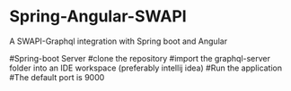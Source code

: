 # Spring-Angular-SWAPI
A SWAPI-Graphql integration with Spring boot and Angular

#Spring-boot Server
#clone the repository
#import the graphql-server folder into an IDE workspace (preferably intellij idea)
#Run the application
#The default port is 9000
